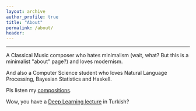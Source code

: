 ```yaml
---
layout: archive
author_profile: true
title: "About"
permalink: /about/
header:
---
```


------------------------
A Classical Music composer who hates minimalism (wait, what? But this is a minimalist "about" page?) and loves modernism. 

And also a Computer Science student who loves Natural Language Processing, Bayesian Statistics and Haskell.

Pls listen my [compositions](https://www.youtube.com/channel/UCFVua8j3Ssal2hSY4VXLj8g?view_as=subscriber).

Wow, you have a [Deep Learning lecture](https://www.youtube.com/playlist?list=PL8kGuiVdKeKh31pVMF-ObZxu3C2E5A3Y7) in Turkish?
